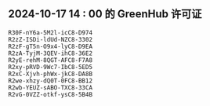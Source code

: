 ## 2024-10-17 14 : 00 的 GreenHub 许可证
```
R30F-nY6a-5M2l-icC8-D974
R2zZ-ISDi-ldUd-NZC8-3302
R2zF-gT5n-O9x4-lyC8-D9EA
R2zA-TyjM-3QEV-ihC8-36E2
R2yE-rehM-8QGT-AFC8-F7A8
R2xy-pRVD-9Wc7-IbC8-5ED5
R2xC-Xjvh-phWx-jkC8-DA8B
R2we-xhzy-dQ0T-0FC8-BB12
R2wb-YEUZ-sABO-TXC8-33CA
R2vG-0VZZ-otkf-ysC8-5B4B
```

